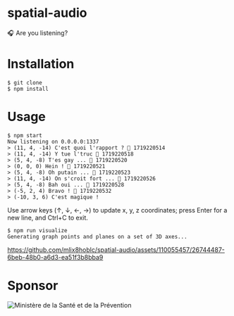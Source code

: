 # spatial-audio

🎧 Are you listening?

# Installation

```
$ git clone
$ npm install
```

# Usage

```
$ npm start
Now listening on 0.0.0.0:1337
> (11, 4, -14) C'est quoi l'rapport ? 💾 1719220514
> (11, 4, -14) Y tue l'truc 💾 1719220518
> (5, 4, -8) T'es gay ... 💾 1719220520
> (0, 0, 0) Hein ! 💾 1719220521
> (5, 4, -8) Oh putain ... 💾 1719220523
> (11, 4, -14) On s'croit fort ... 💾 1719220526
> (5, 4, -8) Bah oui ... 💾 1719220528
> (-5, 2, 4) Bravo ! 💾 1719220532
> (-10, 3, 6) C'est magique !
```

Use arrow keys (↑, ↓, ←, →) to update x, y, z coordinates; press Enter for a new line, and Ctrl+C to exit.

```
$ npm run visualize
Generating graph points and planes on a set of 3D axes...
```

https://github.com/mlix8hoblc/spatial-audio/assets/110055457/26744487-6beb-48b0-a6d3-ea51f3b8bba9

# Sponsor

![Ministère de la Santé et de la Prévention](https://upload.wikimedia.org/wikipedia/commons/0/05/Logo_du_Minist%C3%A8re_de_la_Sant%C3%A9_et_de_la_Pr%C3%A9vention_%282022%29.svg)



